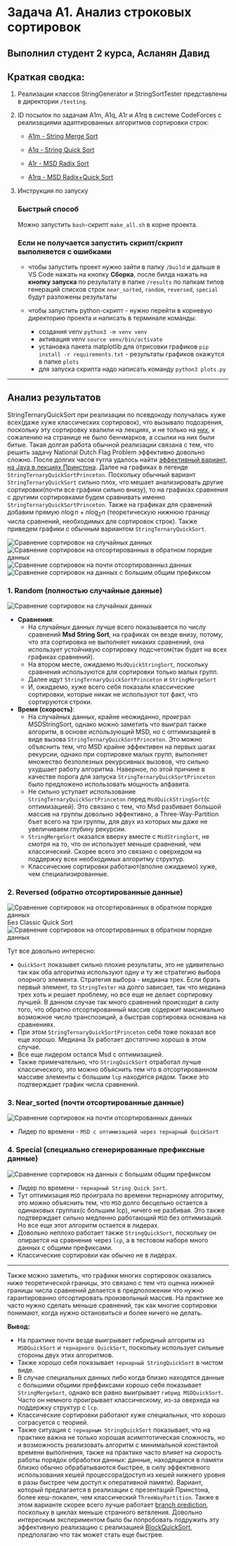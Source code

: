 # Задача A1. Анализ строковых сортировок
## Выполнил студент 2 курса, Асланян Давид

## Краткая сводка:
1. Реализации классов StringGenerator и StringSortTester представлены в директории `/testing`.

2. ID посылок по задачам A1m, A1q, A1r и A1rq в системе CodeForces с реализациями адаптированных алгоритмов сортировки строк:
    - [A1m - String Merge Sort](https://dsahse.contest.codeforces.com/group/NOflOR1Qt0/contest/608956/submission/321147718)

    - [A1q - String Quick Sort](https://dsahse.contest.codeforces.com/group/NOflOR1Qt0/contest/608956/submission/321148673)

    - [A1r - MSD Radix Sort](https://dsahse.contest.codeforces.com/group/NOflOR1Qt0/contest/608956/submission/321148059)

    - [A1rq - MSD Radix+Quick Sort](https://dsahse.contest.codeforces.com/group/NOflOR1Qt0/contest/608956/submission/321148365)

3. Инструкция по запуску
   ### Быстрый способ
      Можно запустить `bash`-скрипт `make_all.sh` в корне проекта.
   ### Если не получается запустить скрипт/скрипт выполняется с ошибками
      - чтобы запустить проект нужно зайти в папку `/build` и дальше в VS Code нажать на кнопку **Сборка**, после билда нажать на **кнопку запуска** по результату в папке `/results` по папкам типов генераций списков строк `near_sorted`, `random`, `reversed`, `special` будут разложены результаты

      - чтобы запустить python-скрипт - нужно перейти в корневую директорию проекта и написать в терминале команды: 

         - создания venv `python3 -m venv venv`
         - активация venv `source venv/bin/activate`
         - установка пакета matplotlib для отрисовки графиков `pip install -r requirements.txt` - результаты графиков окажутся в папке `plots`
         - для запуска скрипта надо написать команду `python3 plots.py`

---

## Анализ результатов

StringTernaryQuickSort при реализации по псевдокоду получалась хуже всех(даже хуже классических сортировок), что вызывало подозрения, поскольку эту сортировку хвалили на лекциях, и не только на [них](https://www.drdobbs.com/database/sorting-strings-with-three-way-radix-qui/184410724), к сожалению на странице не было бенчмарков, а ссылки на них были битые. Такая долгая работа обычной реализации связана с тем, что решить задачу National Dutch Flag Problem эффективно довольно сложно. После долгих часов гугла удалось найти [эффективный вариант, на Java в лекциях Принстона](https://www.cs.princeton.edu/courses/archive/fall04/cos226/lectures/radix.4up.pdf). Далее на графиках в легенде `StringTernaryQuickSortPrinceton`. Поскольку обычный вариант `StringTernaryQuickSort` сильно плох, что мешает анализировать другие сортировки(почти все графики сильно внизу), то на графиках сравнения с другими сортировками будем сравнивать именно `StringTernaryQuickSortPrinceton`. Также на графиках для сравнений добавим прямую $n\log{n}+n\log_{\Sigma}{n}$ (теоретическую нижнюю границу числа сравнений, необходимых для сортировок строк). Также приведем графики с обычным вариантом `StringTernaryQuickSort`.

![Сравнение сортировок на случайных данных](plots/random/results_with.png)
![Сравнение сортировок на отсортированных в обратном порядке данных](plots/reversed/results_with.png)
![Сравнение сортировок на почти отсортированныз данных](plots/near_sorted/results_with.png)
![Сравнение сортировок на данных с большим общим префиксом](plots/special/results_with.png) 


### 1. Random (полностью случайные данные)  

![Сравнение сортировок на случайных данных](plots/random/results.png)
- **Сравнения**:  
   - На случайных данных лучше всего показывается по числу сравнений **Msd String Sort**, на графиках он везде внизу, потому, что эта сортировка не выполняет никаких сравнений, она использует устойчивую сортировку подсчетом(так будет на всех графиках сравнений).
   - На втором месте, ожидаемо `MsdQuickStringSort`, поскольку сравнения используются для сортировки только малых групп.
   - Далее идут `StringTernaryQuickSortPrinceton` и `StringMergeSort`
   - И, ожидаемо, хуже всего себя показали классические сортировки, которые никак не используют тот факт, что сортируются строки.
- **Время (скорость)**: 
   - На случайных данных, крайне неожиданно, проиграл MSDStringSort, однако можно заметить что выиграл также алгоритм, в основе использующий MSD, но с оптимизацией в виде вызова `StringTernaryQuickSortPrinceton`. Это можно объяснить тем, что MSD крайне эффективен на первых шагах рекурсии, однако при сортировке малых групп, выполняет множество безполезных рекурсивных вызовов, что сильно ухудшает работу алгоритма. Наверное, по этой причине в качестве порога для запуска `StringTernaryQuickSortPrinceton` было предложено использовать мощность алфавита.
   - Не сильно уступает использование `StringTernaryQuickSortPrinceton` перед `MsdQuickStringSort`(с оптимизацией). Это связано с тем, что Msd разбивает большой массив на группы довольно эффективно, а Three-Way-Partition бъет всего на три группы, для двух из которых мы даже не увеличиваем глубину рекурсии.
   - `StringMergeSort` оказался вверху вместе с `MsdStringSort`, не смотря на то, что он использует меньше сравнений, чем классический. Скорее всего это связано с оверхедом на поддержку всех необходимых алгоритму структур.
   - Классические сортировки работают(вполне ожидаемо) хуже, чем специализированные.

### 2. Reversed (обратно отсортированные данные)
![Сравнение сортировок на отсортированных в обратном порядке данных](plots/reversed/results.png)
Без Classic Quick Sort
![Сравнение сортировок на отсортированных в обратном порядке данных](plots/reversed/results_without_bad.png)

Тут все довольно интересно:
- `QuickSort` показывет сильно плохие результаты, это не удивительно так как оба алгоритма используют одну и ту же стратегию выбора опорного элемента. Стратегия выбора - медиана трех. Если брать первый элемент, то `StringTester` на долго зависает, так что медиана трех хоть и решает проблему, но все еще не делает сортировку лучшей. В данном случае так много сравнений происходит в силу того, что обратно отсортированный массив содержит максимально возможное число транспозиций, а быстрая сортировка основана на сравнениях.
- При этом `StringTernaryQuickSortPrinceton` себя тоже показал все еще хорошо. Медиана 3х работает достаточно хорошо в этом случае.
- Все еще лидером остался Msd с оптимизацией.
- Также примечательно, что `StringQuickSort` отработал лучше классического, это можно объяснить тем что в отсортированном массиве элементы с большим `lcp` находятся рядом. Также это подтверждает график числа сравнений.

### 3. Near_sorted (почти отсортированные данные)
![Сравнение сортировок на почти отсортированных данных](plots/near_sorted/results.png)
- Лидер по времени - `MSD с оптимизацией через тернарный QuickSort`

### 4. Special (специально сгенерированные префиксные данные) 
![Сравнение сортировок на данных с большим общим префиксом](plots/special/results.png) 
- Лидер по времени - `тернарный String Quick Sort`.
- Тут оптимизация `MSD` проиграла по времени тернарному алгоритму, это можно объяснить тем, что `MSD` долго бесцельно остается а одинаковых группах(с большим lcp), ничего не разбивая. Это также подтверждает сильно медленно работающий `MSD` без оптимизаций. Но все еще этот алгоритм остается в лидерах.
- Довольно неплохо работает также `StringQuickSort`, поскольку он опирается на сравнение через `lcp`, а в тестовом наборе много данных с общими префиксами.
- Классические сортировки как обычно не в лидерах.

---


Также можно заметить, что графики многих сортировок оказались ниже теоретической границы, это связано с тем что оценка нижней границы числа сравнений делается в предположении что нужно гарантированно отсортировать произвольный массив. На практике же часто нужно сделать меньше сравнений, так как многие сортировки понимают, когда нужно остановиться и более ничего не делать.


**Вывод:**  
- На практике почти везде выигрывает гибридный алгоритм из `MSDQuickSort` и `тернарного QuickSort`, поскольку использует сильные стороны двух этих алгоритмов.  
- Также хорошо себя показывает `тернарный StringQuickSort` в чистом виде.  
- В случае специальных данных либо когда близко находятся данные с большими общими преффиксами хорошо себя показывает `StringMergeSort`, однако все равно выигрывает `гибрид MSDQuickSort`. Часто он немного проигрывает классическому, из-за оверхеда на поддержку структур с `lcp`.
- Классические сортировки работают хуже специальных, что хорошо сограсуется с теорией.
- Также ситуация с `тернарным StringQuickSort` показывает, что на практике важна не только хорошая асимптотическая сложность, но и возможность реализовать алгоритм с минимальной константой времени выполнения, также на практике часто влияет на скорость работы порядок обработки данных: данные, находящиеся в памяти близко обычно обрабатываются быстрее, в силу эффективного использования кешей процессора(доступ из кешей нижнего уровня в разы быстрее чем доступ к оперативной памяти). Вариант, который предлагается в реализации с презентаций Принстона, более кеш-локален, чем классический `ThreeWayPartition`. Также в этом варианте скорее всего лучше работает [branch prediction](https://ru.wikipedia.org/wiki/Предсказатель_переходов), поскольку в циклах меньше странного ветвления. Довольно интересным экспериментом было бы попробовать подружить эту эффективную реализацию с реализацией [BlockQuickSort](https://arxiv.org/pdf/1604.06697), предполагаю что так может стать еще быстрее.

